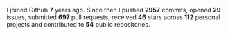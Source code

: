 
I joined Github **7** years ago. Since then I pushed **2957** commits, opened **29** issues, submitted **697** pull requests, received **46** stars across **112** personal projects and contributed to **54** public repositories.

